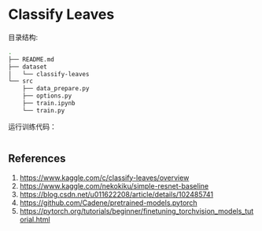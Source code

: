 # Classify Leaves

目录结构:

```bash
.
├── README.md
├── dataset
│   └── classify-leaves
└── src
    ├── data_prepare.py
    ├── options.py
    ├── train.ipynb
    └── train.py
```

运行训练代码：

```bash

```

## References

1. https://www.kaggle.com/c/classify-leaves/overview
2. https://www.kaggle.com/nekokiku/simple-resnet-baseline
3. https://blog.csdn.net/u011622208/article/details/102485741
4. https://github.com/Cadene/pretrained-models.pytorch
5. https://pytorch.org/tutorials/beginner/finetuning_torchvision_models_tutorial.html
